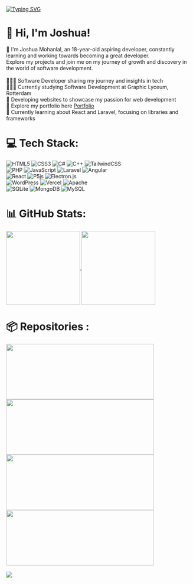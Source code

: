 [![Typing SVG](https://readme-typing-svg.demolab.com?font=Fira+Code&pause=100000&random=false&width=435&lines=+Hi%2C+welcome+to+my+GitHub+page!+)](https://git.io/typing-svg)
# 👋 Hi, I'm Joshua!
🌱  I'm Joshua Mohanlal, an 18-year-old aspiring developer, constantly learning and working towards becoming a great developer. <br/> 
Explore my projects and join me on my journey of growth and discovery in the world of software development.
<br/>
<br/>
👩🏻‍💻 Software Developer sharing my journey and insights in tech <br/>
👩🏻‍🎓 Currently studying Software Development at Graphic Lyceum, Rotterdam <br/>
🎨 Developing websites to showcase my passion for web development <br/>
🌷 Explore my portfolio here [Portfolio](https://joshuamohanlal.com/) <br/>
💭 Currently learning about React and Laravel, focusing on libraries and frameworks <br/>

# 💻 Tech Stack:
![HTML5](https://img.shields.io/badge/html5-%23E34F26.svg?style=for-the-badge&logo=html5&logoColor=white) 
![CSS3](https://img.shields.io/badge/css3-%231572B6.svg?style=for-the-badge&logo=css3&logoColor=white) 
![C#](https://img.shields.io/badge/c%23-%23239120.svg?style=for-the-badge&logo=csharp&logoColor=white)
![C++](https://img.shields.io/badge/c++-%2300599C.svg?style=for-the-badge&logo=c%2B%2B&logoColor=white) 
![TailwindCSS](https://img.shields.io/badge/tailwindcss-%2338B2AC.svg?style=for-the-badge&logo=tailwind-css&logoColor=white)<br/>
![PHP](https://img.shields.io/badge/php-%23777BB4.svg?style=for-the-badge&logo=php&logoColor=white) 
![JavaScript](https://img.shields.io/badge/javascript-%23323330.svg?style=for-the-badge&logo=javascript&logoColor=%23F7DF1E)
![Laravel](https://img.shields.io/badge/laravel-%23FF2D20.svg?style=for-the-badge&logo=laravel&logoColor=white) 
![Angular](https://img.shields.io/badge/angular-%23DD0031.svg?style=for-the-badge&logo=angular&logoColor=white)<br/>
![React](https://img.shields.io/badge/react-%2320232a.svg?style=for-the-badge&logo=react&logoColor=%2361DAFB) 
![P5js](https://img.shields.io/badge/p5.js-ED225D?style=for-the-badge&logo=p5.js&logoColor=FFFFFF)
![Electron.js](https://img.shields.io/badge/Electron-191970?style=for-the-badge&logo=Electron&logoColor=white) <br/>
![WordPress](https://img.shields.io/badge/WordPress-%23117AC9.svg?style=for-the-badge&logo=WordPress&logoColor=white) 
![Vercel](https://img.shields.io/badge/vercel-%23000000.svg?style=for-the-badge&logo=vercel&logoColor=white) 
![Apache](https://img.shields.io/badge/apache-%23D42029.svg?style=for-the-badge&logo=apache&logoColor=white) 
<br/>
![SQLite](https://img.shields.io/badge/sqlite-%2307405e.svg?style=for-the-badge&logo=sqlite&logoColor=white) 
![MongoDB](https://img.shields.io/badge/MongoDB-%234ea94b.svg?style=for-the-badge&logo=mongodb&logoColor=white) 
![MySQL](https://img.shields.io/badge/mysql-4479A1.svg?style=for-the-badge&logo=mysql&logoColor=white) 


# 📊 GitHub Stats:
<a href="https://github.com/anuraghazra/github-readme-stats">
  <img height=200 align="center" src="https://github-readme-stats.vercel.app/api?username=88893&show_icons=true&theme=radical" />
</a> 
<a href="https://github.com/anuraghazra/github-readme-stats">
  <img height=200 align="center" src="https://github-readme-stats.vercel.app/api/top-langs/?username=88893&theme=tokyonight&hide_border=false&include_all_commits=false&count_private=false&layout=donut" />
</a> 

# 📦 Repositories :
<a href="https://github.com/88893/Joshua.Portfolio">
  <img height=150 width=400 align="center" src="https://github-readme-stats.vercel.app/api/pin/?username=88893&theme=tokyonight&repo=Joshua.Portfolio" />
</a>

<a href="https://github.com/88893/Zenno.Webshop">
  <img height=150 width=400 align="center" src="https://github-readme-stats.vercel.app/api/pin/?username=88893&theme=tokyonight&repo=Zenno.Webshop" />
</a>
<br/>
<a href="https://github.com/88893/Villas-For-U">
  <img height=150 width=400 align="center" src="https://github-readme-stats.vercel.app/api/pin/?username=88893&theme=tokyonight&repo=Villas-For-U" />
</a>

<a href="https://github.com/88893/Old-Portfolio-page" >
  <img height=150 width=400 align="center" src="https://github-readme-stats.vercel.app/api/pin/?username=88893&theme=tokyonight&repo=Old-Portfolio-page" />
</a>
<br/>
<br/>
<a href="https://github.com/88893?tab=repositories" >
  <img align="center" src="https://custom-icon-badges.demolab.com/badge/-View%20All%20Repositories-181a26?style=for-the-badge&logoColor=black&logo=issue-opene" />
</a>


